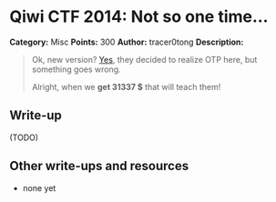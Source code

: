 # Qiwi CTF 2014: Not so one time…

**Category:** Misc
**Points:** 300
**Author:** tracer0tong
**Description:**

> Ok, new version? [Yes](android300.apk), they decided to realize OTP here, but something goes wrong.
>
> Alright, when we **get 31337 $** that will teach them!

## Write-up

(TODO)

## Other write-ups and resources

* none yet
